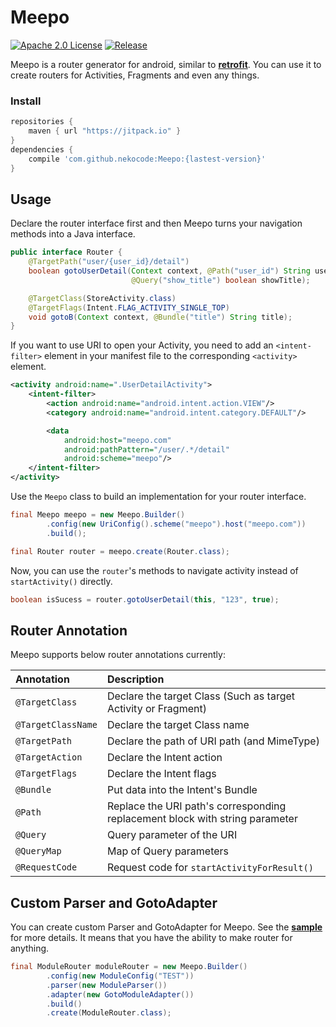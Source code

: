 # Meepo
[![Apache 2.0 License](https://img.shields.io/badge/license-Apache%202.0-blue.svg?style=flat)](http://www.apache.org/licenses/LICENSE-2.0.html) [![Release](https://jitpack.io/v/nekocode/Meepo.svg)](https://jitpack.io/#nekocode/Meepo)

Meepo is a router generator for android, similar to **[retrofit](https://github.com/square/retrofit)**. You can use it to create routers for Activities, Fragments and even any things.


### Install

```gradle
repositories {
    maven { url "https://jitpack.io" }
}
dependencies {
    compile 'com.github.nekocode:Meepo:{lastest-version}'
}
```


## Usage

Declare the router interface first and then Meepo turns your navigation methods into a Java interface.

```java
public interface Router {
    @TargetPath("user/{user_id}/detail")
    boolean gotoUserDetail(Context context, @Path("user_id") String userId, 
                           @Query("show_title") boolean showTitle);

    @TargetClass(StoreActivity.class)
    @TargetFlags(Intent.FLAG_ACTIVITY_SINGLE_TOP)
    void gotoB(Context context, @Bundle("title") String title);
}
```

If you want to use URI to open your Activity, you need to add an `<intent-filter>` element in your manifest file to the corresponding `<activity>` element.

```xml
<activity android:name=".UserDetailActivity">
    <intent-filter>
        <action android:name="android.intent.action.VIEW"/>
        <category android:name="android.intent.category.DEFAULT"/>

        <data
            android:host="meepo.com"
            android:pathPattern="/user/.*/detail"
            android:scheme="meepo"/>
    </intent-filter>
</activity>
```

Use the `Meepo` class to build an implementation for your router interface.

```java
final Meepo meepo = new Meepo.Builder()
        .config(new UriConfig().scheme("meepo").host("meepo.com"))
        .build();

final Router router = meepo.create(Router.class);
```

Now, you can use the `router`'s methods to navigate activity instead of `startActivity()` directly.

```java
boolean isSucess = router.gotoUserDetail(this, "123", true);
```


## Router Annotation

Meepo supports below router annotations currently:

| Annotation | Description |
| :----- | :------ |
| `@TargetClass` | Declare the target Class (Such as target Activity or Fragment) |
| `@TargetClassName` | Declare the target Class name |
| `@TargetPath` | Declare the path of URI path (and MimeType) |
| `@TargetAction` | Declare the Intent action |
| `@TargetFlags` | Declare the Intent flags |
| `@Bundle` | Put data into the Intent's Bundle |
| `@Path` | Replace the URI path's corresponding replacement block with string parameter |
| `@Query` | Query parameter of the URI |
| `@QueryMap` | Map of Query parameters |
| `@RequestCode` | Request code for `startActivityForResult()` |


## Custom Parser and GotoAdapter

You can create custom Parser and GotoAdapter for Meepo. See the **[sample](sample/src/main/java/cn/nekocode/meepo/sample/custom)** for more details. It means that you have the ability to make router for anything.

```java
final ModuleRouter moduleRouter = new Meepo.Builder()
        .config(new ModuleConfig("TEST"))
        .parser(new ModuleParser())
        .adapter(new GotoModuleAdapter())
        .build()
        .create(ModuleRouter.class);
```
